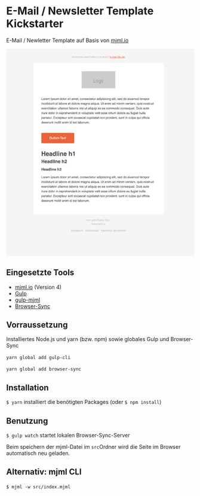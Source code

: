 # E-Mail / Newsletter Template Kickstarter

E-Mail / Newletter Template auf Basis von [mjml.io](https://mjml.io/)

![alt text](https://raw.githubusercontent.com/larswittenberg/mjml-mail-template/master/screenshot.png "Screenshot")

## Eingesetzte Tools

* [mjml.io](https://mjml.io/) (Version 4)
* [Gulp](https://gulpjs.com/)
* [gulp-mjml](https://www.npmjs.com/package/gulp-mjml)
* [Browser-Sync](https://www.browsersync.io/)

## Vorraussetzung

Installiertes Node.js und yarn (bzw. npm) sowie globales Gulp und Browser-Sync

`yarn global add gulp-cli`

`yarn global add browser-sync`

## Installation

`$ yarn` installiert die benötigten Packages (oder `$ npm install`)

## Benutzung

`$ gulp watch` startet lokalen Browser-Sync-Server

Beim speichern der mjml-Datei im `src`Ordner wird die Seite im Browser automatisch neu geladen.

## Alternativ: mjml CLI

`$ mjml -w src/index.mjml`

